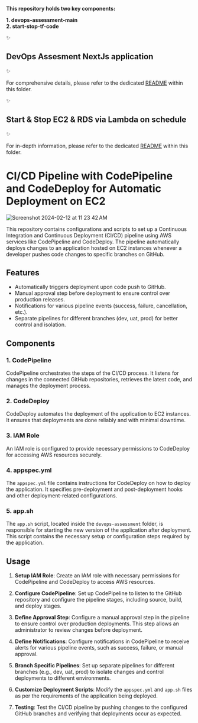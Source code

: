**This repository holds two key components:**

**1. devops-assessment-main** </br>
**2. start-stop-tf-code**

✨ <h2> DevOps Assesment NextJs application </h2> ✨

For comprehensive details, please refer to the dedicated [README](start-stop-tf-code) within this folder.

✨ <h2> Start & Stop EC2 & RDS via Lambda on schedule </h2> ✨

For in-depth information, please refer to the dedicated [README](devops-assessment-main) within this folder.

# CI/CD Pipeline with CodePipeline and CodeDeploy for Automatic Deployment on EC2

![Screenshot 2024-02-12 at 11 23 42 AM](https://github.com/mahmud92542/sr_devops_challenges/assets/34007876/1cd25344-6d6c-4b40-b9db-b434e2a1b358)


This repository contains configurations and scripts to set up a Continuous Integration and Continuous Deployment (CI/CD) pipeline using AWS services like CodePipeline and CodeDeploy. The pipeline automatically deploys changes to an application hosted on EC2 instances whenever a developer pushes code changes to specific branches on GitHub.

## Features

- Automatically triggers deployment upon code push to GitHub.
- Manual approval step before deployment to ensure control over production releases.
- Notifications for various pipeline events (success, failure, cancellation, etc.).
- Separate pipelines for different branches (dev, uat, prod) for better control and isolation.

## Components

### 1. CodePipeline

CodePipeline orchestrates the steps of the CI/CD process. It listens for changes in the connected GitHub repositories, retrieves the latest code, and manages the deployment process.

### 2. CodeDeploy

CodeDeploy automates the deployment of the application to EC2 instances. It ensures that deployments are done reliably and with minimal downtime.

### 3. IAM Role

An IAM role is configured to provide necessary permissions to CodeDeploy for accessing AWS resources securely.

### 4. appspec.yml

The `appspec.yml` file contains instructions for CodeDeploy on how to deploy the application. It specifies pre-deployment and post-deployment hooks and other deployment-related configurations.

### 5. app.sh

The `app.sh` script, located inside the `devops-assessment` folder, is responsible for starting the new version of the application after deployment. This script contains the necessary setup or configuration steps required by the application.

## Usage

1. **Setup IAM Role**: Create an IAM role with necessary permissions for CodePipeline and CodeDeploy to access AWS resources.

2. **Configure CodePipeline**: Set up CodePipeline to listen to the GitHub repository and configure the pipeline stages, including source, build, and deploy stages.

3. **Define Approval Step**: Configure a manual approval step in the pipeline to ensure control over production deployments. This step allows an administrator to review changes before deployment.

4. **Define Notifications**: Configure notifications in CodePipeline to receive alerts for various pipeline events, such as success, failure, or manual approval.

5. **Branch Specific Pipelines**: Set up separate pipelines for different branches (e.g., dev, uat, prod) to isolate changes and control deployments to different environments.

6. **Customize Deployment Scripts**: Modify the `appspec.yml` and `app.sh` files as per the requirements of the application being deployed.

7. **Testing**: Test the CI/CD pipeline by pushing changes to the configured GitHub branches and verifying that deployments occur as expected.
